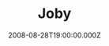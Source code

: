 ---
title: "Joby"
venue: "Milton Arms"
date: 2008-08-28T19:00:00.000Z
permalink: /almanac/events/2008-08-28-joby/index.html
lat: 51.5070002
long: -1.1213288
---